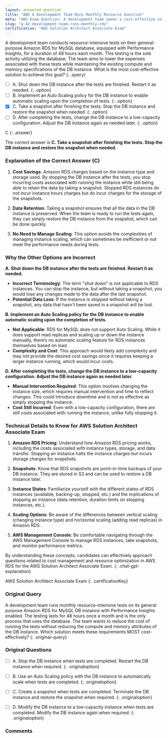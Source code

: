 ```yaml
---
layout: answered-question
title: "AWS A Development Team Runs Monthly Resource Question"
meta: "AWS Exam Question: A development team seeks a cost-effective solution for monthly resource-intensive tests on Amazon RDS for MySQL with Performance Insights enabled. Answer: RDS, MySQL."
slug: "q-42-development-team-runs-monthly-rds"
certification: "AWS Solution Architect Associate Exam"
---
```



 A development team conducts resource-intensive tests on their general-purpose Amazon RDS for MySQL database, equipped with Performance Insights, for a duration of 48 hours each month. This testing is the sole activity utilizing the database. The team aims to lower the expenses associated with these tests while maintaining the existing compute and memory specifications of the DB instance. What is the most cost-effective solution to achieve this goal?
{: .query}

- [ ] A. Shut down the DB instance after the tests are finished. Restart it as needed.
{: .option}
- [ ] B. Implement an Auto Scaling policy for the DB instance to enable automatic scaling upon the completion of tests.
{: .option}
- [x] C. Take a snapshot after finishing the tests. Stop the DB instance and restore the snapshot when needed.
{: .option}
- [ ] D. After completing the tests, change the DB instance to a low-capacity configuration. Adjust the DB instance again as needed later.
{: .option}

C
{: .answer}

The correct answer is **C. Take a snapshot after finishing the tests. Stop the DB instance and restore the snapshot when needed.**

### Explanation of the Correct Answer (C)

1. **Cost Savings**: Amazon RDS charges based on the instance type and storage used. By stopping the DB instance after the tests, you stop incurring costs associated with running the instance while still being able to retain the data by taking a snapshot. Stopped RDS instances do not incur instance hours charges but do incur charges for the storage of the snapshots.

2. **Data Retention**: Taking a snapshot ensures that all the data in the DB instance is preserved. When the team is ready to run the tests again, they can simply restore the DB instance from the snapshot, which can be done quickly.

3. **No Need to Manage Scaling**: This option avoids the complexities of managing instance scaling, which can sometimes be inefficient or not meet the performance needs during tests.

### Why the Other Options are Incorrect

**A. Shut down the DB instance after the tests are finished. Restart it as needed.**
- **Incorrect Terminology**: The term "shut down" is not applicable to RDS instances. You can stop the instance, but without taking a snapshot, you would lose any changes made to the data after the last snapshot.
- **Potential Data Loss**: If the instance is stopped without taking a snapshot, any data that hasn't been saved in a snapshot will be lost.

**B. Implement an Auto Scaling policy for the DB instance to enable automatic scaling upon the completion of tests.**
- **Not Applicable**: RDS for MySQL does not support Auto Scaling. While it does support read replicas and scaling up or down the instance manually, there’s no automatic scaling feature for RDS instances themselves based on load.
- **Complexity and Cost**: This approach would likely add complexity and may not provide the desired cost savings since it requires keeping a larger instance running, which would incur costs.

**D. After completing the tests, change the DB instance to a low-capacity configuration. Adjust the DB instance again as needed later.**
- **Manual Intervention Required**: This option involves changing the instance size, which requires manual intervention and time to reflect changes. This could introduce downtime and is not as effective as simply stopping the instance.
- **Cost Still Incurred**: Even with a low-capacity configuration, there are still costs associated with running the instance, unlike fully stopping it.

### Technical Details to Know for AWS Solution Architect Associate Exam

1. **Amazon RDS Pricing**: Understand how Amazon RDS pricing works, including the costs associated with instance types, storage, and data transfer. Stopping an instance halts the instance charges but incurs storage charges for snapshots.

2. **Snapshots**: Know that RDS snapshots are point-in-time backups of your DB instance. They are stored in S3 and can be used to restore a DB instance later.

3. **Instance States**: Familiarize yourself with the different states of RDS instances (available, backing-up, stopped, etc.) and the implications of stopping an instance (data retention, duration limits on stopping instances, etc.).

4. **Scaling Options**: Be aware of the differences between vertical scaling (changing instance type) and horizontal scaling (adding read replicas) in Amazon RDS.

5. **AWS Management Console**: Be comfortable navigating through the AWS Management Console to manage RDS instances, take snapshots, and monitor performance metrics.

By understanding these concepts, candidates can effectively approach questions related to cost management and resource optimization in AWS RDS for the AWS Solution Architect Associate Exam.
{: .chat-gpt-explanation}

AWS Solution Architect Associate Exam
{: .certificationKey}

### Original Query

A development team runs monthly resource-intensive tests on its general purpose Amazon RDS for MySQL DB instance with Performance Insights enabled. The testing lasts for 48 hours once a month and is the only process that uses the database. The team wants to reduce the cost of running the tests without reducing the compute and memory attributes of the DB instance.
Which solution meets these requirements MOST cost-effectively?
{: .original-query}

### Original Questions

- [ ] A. Stop the DB instance when tests are completed. Restart the DB instance when required.
{: .originaloption}
- [ ] B. Use an Auto Scaling policy with the DB instance to automatically scale when tests are completed.
{: .originaloption}
- [ ] C. Create a snapshot when tests are completed. Terminate the DB instance and restore the snapshot when required.
{: .originaloption}
- [ ] D. Modify the DB instance to a low-capacity instance when tests are completed. Modify the DB instance again when required.
{: .originaloption}


### Comments

